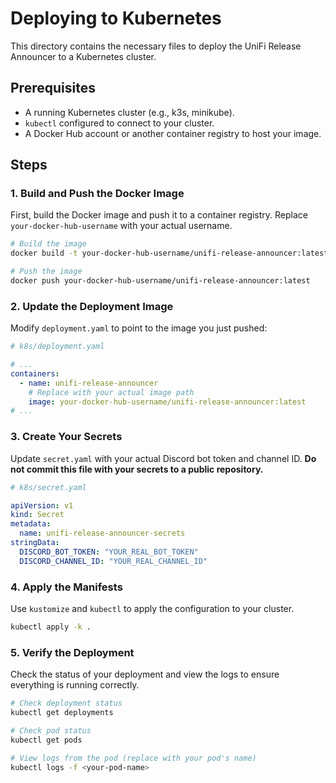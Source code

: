 # Deploying to Kubernetes

This directory contains the necessary files to deploy the UniFi Release Announcer to a Kubernetes cluster.

## Prerequisites

- A running Kubernetes cluster (e.g., k3s, minikube).
- `kubectl` configured to connect to your cluster.
- A Docker Hub account or another container registry to host your image.

## Steps

### 1. Build and Push the Docker Image

First, build the Docker image and push it to a container registry. Replace `your-docker-hub-username` with your actual username.

```bash
# Build the image
docker build -t your-docker-hub-username/unifi-release-announcer:latest ..

# Push the image
docker push your-docker-hub-username/unifi-release-announcer:latest
```

### 2. Update the Deployment Image

Modify `deployment.yaml` to point to the image you just pushed:

```yaml
# k8s/deployment.yaml

# ...
containers:
  - name: unifi-release-announcer
    # Replace with your actual image path
    image: your-docker-hub-username/unifi-release-announcer:latest
# ...
```

### 3. Create Your Secrets

Update `secret.yaml` with your actual Discord bot token and channel ID. **Do not commit this file with your secrets to a public repository.**

```yaml
# k8s/secret.yaml

apiVersion: v1
kind: Secret
metadata:
  name: unifi-release-announcer-secrets
stringData:
  DISCORD_BOT_TOKEN: "YOUR_REAL_BOT_TOKEN"
  DISCORD_CHANNEL_ID: "YOUR_REAL_CHANNEL_ID"
```

### 4. Apply the Manifests

Use `kustomize` and `kubectl` to apply the configuration to your cluster.

```bash
kubectl apply -k .
```

### 5. Verify the Deployment

Check the status of your deployment and view the logs to ensure everything is running correctly.

```bash
# Check deployment status
kubectl get deployments

# Check pod status
kubectl get pods

# View logs from the pod (replace with your pod's name)
kubectl logs -f <your-pod-name>
```
